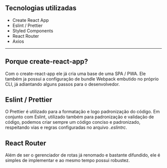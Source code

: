 ## Tecnologias utilizadas

- Create React App
- Eslint / Prettier
- Styled Components
- React Router
- Axios

---

## Porque create-react-app?

Com o create-react-app ele já cria uma base de uma SPA / PWA. Ele também ja possui a configuração de bundle Webpack embutido no próprio CLI, já adiantando alguns passos para o desenvolvedor.

## Eslint / Prettier

O Prettier é utilizado para a formatação e logo padronização do código. Em conjunto com Eslint, utilizado também para padronização e validação de código, podemos criar sempre um código conciso e padronizado, respeitando vias e regras configuradas no arquivo _.eslintrc_.

## React Router

Além de ser o gerenciador de rotas já renomado e bastante difundido, ele é simples de implementar e ao mesmo tempo possui robustez.
